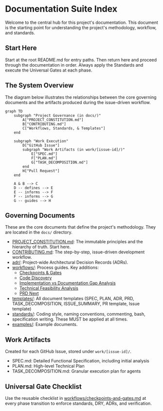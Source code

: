 # Documentation Suite Index

Welcome to the central hub for this project's documentation. This document is the starting point for understanding the project's methodology, workflow, and standards.

## Start Here

Start at the root README.md for entry paths. Then return here and proceed through the documentation in order. Always apply the Standards and execute the Universal Gates at each phase.

## The System Overview

The diagram below illustrates the relationships between the core governing documents and the artifacts produced during the issue-driven workflow.

```mermaid
graph TD
    subgraph "Project Governance (in docs/)"
        A["PROJECT_CONSTITUTION.md"]
        B["CONTRIBUTING.md"]
        C["Workflows, Standards, & Templates"]
    end

    subgraph "Work Execution"
        D["GitHub Issue"]
        subgraph "Work Artifacts (in work/[issue-id]/)"
            E["SPEC.md"]
            F["PLAN.md"]
            G["TASK_DECOMPOSITION.md"]
        end
        H["Pull Request"]
    end

    A & B --> C
    D -- defines --> E
    E -- informs --> F
    F -- informs --> G
    G -- guides --> H
```

## Governing Documents

These are the core documents that define the project's methodology. They are located in the `docs/` directory.

- [PROJECT_CONSTITUTION.md](PROJECT_CONSTITUTION.md): The immutable principles and the hierarchy of truth. Start here.
- [CONTRIBUTING.md](CONTRIBUTING.md): The step-by-step, issue-driven development workflow.
- [adr/](adr/): Project-wide Architectural Decision Records (ADRs).
- [workflows/](workflows/): Process guides. Key additions:
  - [Checkpoints & Gates](workflows/checkpoints-and-gates.md)
  - [Code Discovery](workflows/code-discovery.md)
  - [Implementation vs Documentation Gap Analysis](workflows/implementation-vs-documentation-gap-analysis.md)
  - [Technical Feasibility Analysis](workflows/technical-feasibility-analysis.md)
  - [PRD Next](workflows/prd-next.md)
- [templates/](templates/): All document templates (SPEC, PLAN, ADR, PRD, TASK_DECOMPOSITION, ISSUE_SUMMARY, PR template, Issue template)
- [standards/](standards/): Coding style, naming conventions, commenting, bash, specification writing. These MUST be applied at all times.
- [examples/](examples/): Example documents.

## Work Artifacts

Created for each GitHub Issue, stored under `work/[issue-id]/`.

- SPEC.md: Detailed Functional Specification, including initial analysis
- PLAN.md: High-level Technical Plan
- TASK_DECOMPOSITION.md: Granular execution plan for agents

## Universal Gate Checklist

Use the reusable checklist in [workflows/checkpoints-and-gates.md](workflows/checkpoints-and-gates.md) at every phase transition to enforce standards, DRY, ADRs, and verification.
